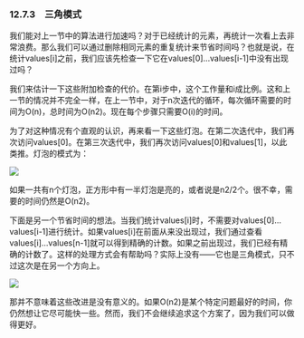    

### 12.7.3　三角模式

我们能对上一节中的算法进行加速吗？对于已经统计的元素，再统计一次看上去非常浪费。那么我们可以通过删除相同元素的重复统计来节省时间吗？也就是说，在统计values[i]之前，我们应该先检查一下它在values[0]…values[i-1]中没有出现过吗？

我们来估计一下这些附加检查的代价。在第i步中，这个工作量和i成比例。这和上一节的情况并不完全一样，在上一节中，对于n次迭代的循环，每次循环需要的时间为O(n)，总时间为O(n2)。现在每个步骤只需要O(i)的时间。

为了对这种情况有个直观的认识，再来看一下这些灯泡。在第二次迭代中，我们再次访问values[0]。在第三次迭代中，我们再次访问values[0]和values[1]，以此类推。灯泡的模式为：

![](0-Assets/Epubook/程序员编程语言经典合集（计算机科学丛书5册套装），javapython编程语言含经典教材龙书《编译原理》%20(Bruce%20Eckel%20%20Alfred%20V.%20Aho%20%20Monica%20S.%20Lam%20etc.)%20(Z-Library)/images/image07816.jpeg)

如果一共有n个灯泡，正方形中有一半灯泡是亮的，或者说是n2/2个。很不幸，需要的时间仍然是O(n2)。

下面是另一个节省时间的想法。当我们统计values[i]时，不需要对values[0]…values[i-1]进行统计。如果values[i]在前面从来没出现过，我们通过查看values[i]…values[n-1]就可以得到精确的计数。如果之前出现过，我们已经有精确的计数了。这样的处理方式会有帮助吗？实际上没有——它也是三角模式，只不过这次是在另一个方向上。

![](0-Assets/Epubook/程序员编程语言经典合集（计算机科学丛书5册套装），javapython编程语言含经典教材龙书《编译原理》%20(Bruce%20Eckel%20%20Alfred%20V.%20Aho%20%20Monica%20S.%20Lam%20etc.)%20(Z-Library)/images/image07817.jpeg)

那并不意味着这些改进是没有意义的。如果O(n2)是某个特定问题最好的时间，你仍然想让它尽可能快一些。然而，我们不会继续追求这个方案了，因为我们可以做得更好。